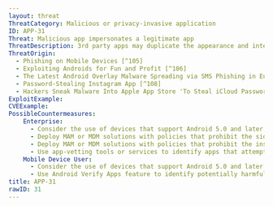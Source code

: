 ```yaml
---
layout: threat
ThreatCategory: Malicious or privacy-invasive application
ID: APP-31
Threat: Malicious app impersonates a legitimate app
ThreatDescription: 3rd party apps may duplicate the appearance and interface of a legitimate app, such as a banking app, to trick the user into supplying authentication credentials or other sensitive information intended for the app being spoofed. This threat was facilitated on Android devices before 5.0, as a malicious app could determine if a target app was running in the foreground, then initiate an activity to gain focus and intercept credential entry by the user.
ThreatOrigin:
  - Phishing on Mobile Devices [^105]
  - Exploiting Androids for Fun and Profit [^106]
  - The Latest Android Overlay Malware Spreading via SMS Phishing in Europe [^107]
  - Password-Stealing Instagram App [^108]
  - Hackers Sneak Malware Into Apple App Store 'To Steal iCloud Passwords' [^109]
ExploitExample:
CVEExample:
PossibleCountermeasures:
    Enterprise:
      - Consider the use of devices that support Android 5.0 and later, in which ActivityManager.getRunningTasks() has been modified to stop leaking information about the current foreground activity, increasing the difficulty of malicious apps being able to perform a user interface spoofing attack
      - Deploy MAM or MDM solutions with policies that prohibit the side-loading of apps, which may bypass security checks on the app.
      - Deploy MAM or MDM solutions with policies that prohibit the installation of apps from 3rd party (unofficial) app stores.
      - Use app-vetting tools or services to identify apps that attempt to spoof the interface to other apps or common web sites, such as banking sites.
    Mobile Device User:
      - Consider the use of devices that support Android 5.0 and later, in which ActivityManager.getRunningTasks() has been modified to stop leaking information about the current foreground activity, increasing the difficulty of malicious apps being able to perform a user interface spoofing attack
      - Use Android Verify Apps feature to identify potentially harmful apps.
title: APP-31
rawID: 31
---
```

